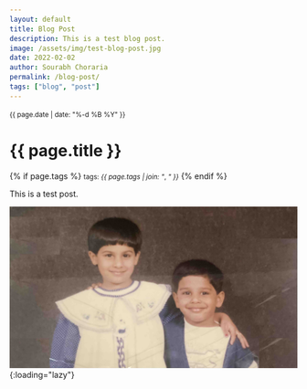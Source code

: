 ```yaml
---
layout: default
title: Blog Post
description: This is a test blog post.
image: /assets/img/test-blog-post.jpg
date: 2022-02-02
author: Sourabh Choraria
permalink: /blog-post/
tags: ["blog", "post"]
---
```


<small>{{ page.date | date: "%-d %B %Y" }}</small>
<h1>{{ page.title }}</h1>

<p>
{% if page.tags %}
  <small>tags: <em>{{ page.tags | join: "</em>, <em>" }}</em></small>
{% endif %}
</p>

This is a test post.

![Test blog post](/assets/img/test-blog-post.jpg){:loading="lazy"}
